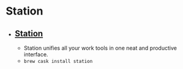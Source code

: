 # Station
- [Station](https://getstation.com/)
  -  
  - Station unifies all your work tools in one neat and productive interface.
  - `brew cask install station`
